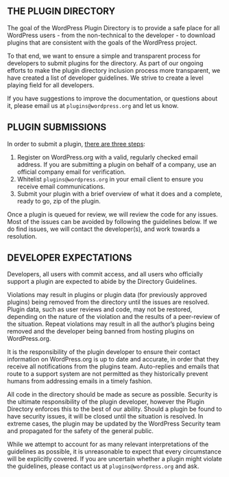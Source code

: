 ## THE PLUGIN DIRECTORY

The goal of the WordPress Plugin Directory is to provide a safe place for all WordPress users - from the non-technical to the developer - to download plugins that are consistent with the goals of the WordPress project. 

To that end, we want to ensure a simple and transparent process for developers to submit plugins for the directory. As part of our ongoing efforts to make the plugin directory inclusion process more transparent, we have created a list of developer guidelines. We strive to create a level playing field for all developers. 

If you have suggestions to improve the documentation, or questions about it, please email us at `plugins@wordpress.org` and let us know.

## PLUGIN SUBMISSIONS

In order to submit a plugin, [there are three steps](https://developer.wordpress.org/plugins/wordpress-org/#getting-plugins-hosted):

1. Register on WordPress.org with a valid, regularly checked email address. If you are submitting a plugin on behalf of a company, use an official company email for verification.
2. Whitelist `plugins@wordpress.org` in your email client to ensure you receive email communications.
3. Submit your plugin with a brief overview of what it does and a complete, ready to go, zip of the plugin.

Once a plugin is queued for review, we will review the code for any issues.  Most of the issues can be avoided by following the guidelines below. If we do find issues, we will contact the developer(s), and work towards a resolution.

## DEVELOPER EXPECTATIONS

Developers, all users with commit access, and all users who officially support a plugin are expected to abide by the Directory Guidelines. 

Violations may result in plugins or plugin data (for previously approved plugins) being removed from the directory until the issues are resolved. Plugin data, such as user reviews and code, may not be restored, depending on the nature of the violation and the results of a peer-review of the situation. Repeat violations may result in all the author’s plugins being removed and the developer being banned from hosting plugins on WordPress.org. 

It is the responsibility of the plugin developer to ensure their contact information on WordPress.org is up to date and accurate, in order that they receive all notifications from the plugins team. Auto-replies and emails that route to a support system are not permitted as they historically prevent humans from addressing emails in a timely fashion.

All code in the directory should be made as secure as possible. Security is the ultimate responsibility of the plugin developer, however the Plugin Directory enforces this to the best of our ability. Should a plugin be found to have security issues, it will be closed until the situation is resolved. In extreme cases, the plugin may be updated by the WordPress Security team and propagated for the safety of the general public.

While we attempt to account for as many relevant interpretations of the guidelines as possible, it is unreasonable to expect that every circumstance will be explicitly covered. If you are uncertain whether a plugin might violate the guidelines, please contact us at `plugins@wordpress.org` and ask.
